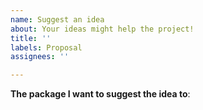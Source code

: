 ```yaml
---
name: Suggest an idea
about: Your ideas might help the project!
title: ''
labels: Proposal
assignees: ''

---
```


**The package I want to suggest the idea to**: <!--
AngouriMath is shipped in four packages: AngouriMath, AngouriMath.FSharp, AngouriMath.Interactive, AngouriMath.CPP.
Please, specify which one you are using.
-->


<!--
Now, tell about the feature you want to suggest. Don't hesitate to suggest something you are not sure about. Every idea might
be helpful.
-->

<!--Thanks for making AngouriMath better! You can also join our Discord chat https://discord.gg/YWJEX7a -->